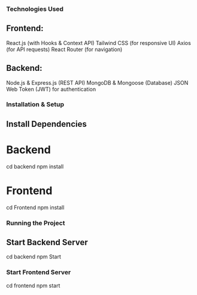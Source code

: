 

### Technologies Used
## Frontend:
React.js (with Hooks & Context API)
Tailwind CSS (for responsive UI)
Axios (for API requests)
React Router (for navigation)
## Backend:
Node.js & Express.js (REST API)
MongoDB & Mongoose (Database)
JSON Web Token (JWT) for authentication

### Installation & Setup
## Install Dependencies
# Backend
cd backend
npm install

# Frontend
cd Frontend
npm install

###  Running the Project
## Start Backend Server
cd backend
npm  Start

### Start Frontend Server
cd frontend
npm start



